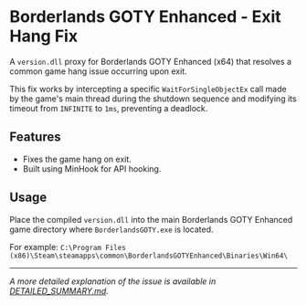 # Borderlands GOTY Enhanced - Exit Hang Fix

A `version.dll` proxy for Borderlands GOTY Enhanced (x64) that resolves a common game hang issue occurring upon exit.

This fix works by intercepting a specific `WaitForSingleObjectEx` call made by the game's main thread during the shutdown sequence and modifying its timeout from `INFINITE` to `1ms`, preventing a deadlock.

## Features

* Fixes the game hang on exit.
* Built using MinHook for API hooking.

## Usage

Place the compiled `version.dll` into the main Borderlands GOTY Enhanced game directory where `BorderlandsGOTY.exe` is located.

For example:
`C:\Program Files (x86)\Steam\steamapps\common\BorderlandsGOTYEnhanced\Binaries\Win64\`

---

*A more detailed explanation of the issue is available in [DETAILED_SUMMARY.md](DETAILED_SUMMARY.md).*

